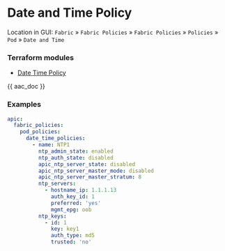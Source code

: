 # Date and Time Policy

Location in GUI:
`Fabric` » `Fabric Policies` » `Fabric Policies` » `Policies` » `Pod` » `Date and Time`

### Terraform modules

* [Date Time Policy](https://registry.terraform.io/modules/netascode/date-time-policy/aci/latest)

{{ aac_doc }}
### Examples

```yaml
apic:
  fabric_policies:
    pod_policies:
      date_time_policies:
        - name: NTP1
          ntp_admin_state: enabled
          ntp_auth_state: disabled
          apic_ntp_server_state: disabled
          apic_ntp_server_master_mode: disabled
          apic_ntp_server_master_stratum: 8
          ntp_servers:
            - hostname_ip: 1.1.1.13
              auth_key_id: 1
              preferred: 'yes'
              mgmt_epg: oob
          ntp_keys:
            - id: 1
              key: key1
              auth_type: md5
              trusted: 'no'
```
